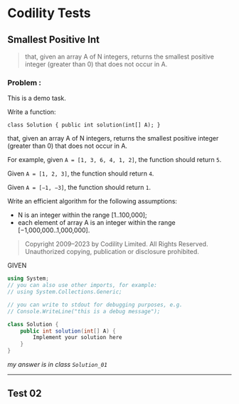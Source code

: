 # Codility Tests

## Smallest Positive Int

> that, given an array A of N integers, returns the smallest positive integer (greater than 0) that does not occur in A.

### Problem :

This is a demo task.

Write a function:

`class Solution { public int solution(int[] A); }`

that, given an array A of N integers, returns the smallest positive integer (greater than 0) that does not occur in A.

For example, given `A = [1, 3, 6, 4, 1, 2]`, the function should return `5`.

Given `A = [1, 2, 3]`, the function should return `4`.

Given `A = [−1, −3]`, the function should return `1`.

Write an efficient algorithm for the following assumptions:

- N is an integer within the range [1..100,000];
- each element of array A is an integer within the range [−1,000,000..1,000,000].

>Copyright 2009–2023 by Codility Limited. All Rights Reserved. Unauthorized copying, publication or disclosure prohibited. 

GIVEN
```C#
using System;
// you can also use other imports, for example:
// using System.Collections.Generic;

// you can write to stdout for debugging purposes, e.g.
// Console.WriteLine("this is a debug message");

class Solution {
    public int solution(int[] A) {
        Implement your solution here
    }
}
```

*my answer is in class `Solution_01`*
___

## Test 02